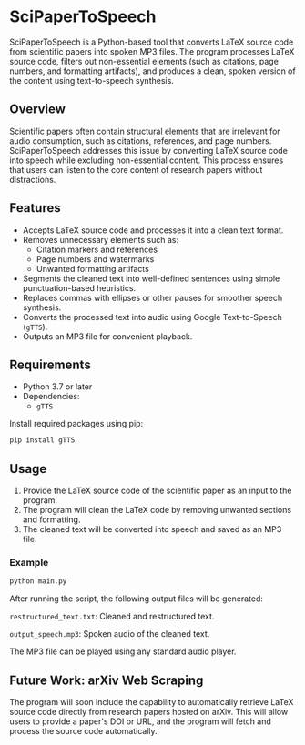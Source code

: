 # SciPaperToSpeech

SciPaperToSpeech is a Python-based tool that converts LaTeX source code from scientific papers into spoken MP3 files. The program processes LaTeX source code, filters out non-essential elements (such as citations, page numbers, and formatting artifacts), and produces a clean, spoken version of the content using text-to-speech synthesis.

## Overview

Scientific papers often contain structural elements that are irrelevant for audio consumption, such as citations, references, and page numbers. SciPaperToSpeech addresses this issue by converting LaTeX source code into speech while excluding non-essential content. This process ensures that users can listen to the core content of research papers without distractions.

## Features

- Accepts LaTeX source code and processes it into a clean text format.
- Removes unnecessary elements such as:
  - Citation markers and references
  - Page numbers and watermarks
  - Unwanted formatting artifacts
- Segments the cleaned text into well-defined sentences using simple punctuation-based heuristics.
- Replaces commas with ellipses or other pauses for smoother speech synthesis.
- Converts the processed text into audio using Google Text-to-Speech (`gTTS`).
- Outputs an MP3 file for convenient playback.

## Requirements

- Python 3.7 or later
- Dependencies:
  - `gTTS`

Install required packages using pip:

```bash
pip install gTTS
```
## Usage

1. Provide the LaTeX source code of the scientific paper as an input to the program.
2. The program will clean the LaTeX code by removing unwanted sections and formatting.
3. The cleaned text will be converted into speech and saved as an MP3 file.

### Example

```bash
python main.py 
```
After running the script, the following output files will be generated:

```restructured_text.txt```: Cleaned and restructured text.

```output_speech.mp3```: Spoken audio of the cleaned text.

The MP3 file can be played using any standard audio player.

## Future Work: arXiv Web Scraping
The program will soon include the capability to automatically retrieve LaTeX source code directly from research papers hosted on arXiv. This will allow users to provide a paper's DOI or URL, and the program will fetch and process the source code automatically.

